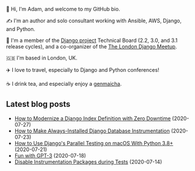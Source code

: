 <p>
  👋 Hi, I'm Adam, and welcome to my GitHub bio.
</p>
<p>
  ✍️ I'm an author and solo consultant working with Ansible, AWS, Django, and Python.
</p>
<p>
  🦄 I'm a member of the <a href="https://www.djangoproject.com/foundation/teams/">Django project</a> Technical Board (2.2, 3.0, and 3.1 release cycles),
  and a co-organizer of the <a href="https://www.djangolondon.com/">The London Django Meetup</a>.
</p>
<p>
  🇬🇧 I'm based in London, UK.
</p>
<p>
  ✈️ I love to travel, especially to Django and Python conferences!
</p>
<p>
  ☕️ I drink tea, and especially enjoy a <a href="https://en.wikipedia.org/wiki/Genmaicha">genmaicha</a>.
</p>

## Latest blog posts

* [How to Modernize a Django Index Definition with Zero Downtime](https://adamj.eu/tech/2020/07/27/how-to-modernize-your-django-index-definitions/) (2020-07-27)
* [How to Make Always-Installed Django Database Instrumentation](https://adamj.eu/tech/2020/07/23/how-to-make-always-installed-django-database-instrumentation/) (2020-07-23)
* [How to Use Django's Parallel Testing on macOS With Python 3.8+](https://adamj.eu/tech/2020/07/21/how-to-use-djangos-parallel-testing-on-macos-with-python-3.8-plus/) (2020-07-21)
* [Fun with GPT-3](https://adamj.eu/tech/2020/07/18/fun-with-gpt-3/) (2020-07-18)
* [Disable Instrumentation Packages during Tests](https://adamj.eu/tech/2020/07/14/disable-instrumentation-packages-during-tests/) (2020-07-14)